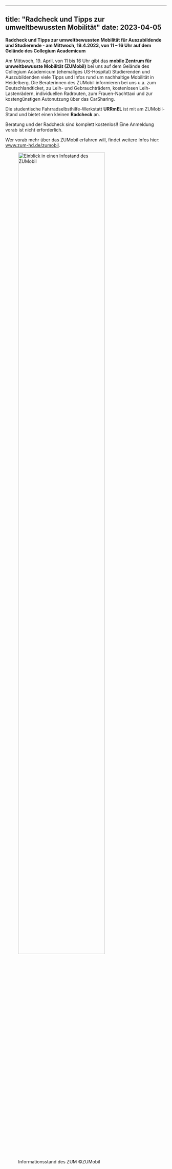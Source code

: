 
---
title: "Radcheck und Tipps zur umweltbewussten Mobilität"
date: 2023-04-05
---

**Radcheck und Tipps zur umweltbewussten Mobilität für Auszubildende und Studierende - am Mittwoch,
19.4.2023, von 11 – 16 Uhr auf dem Gelände des Collegium Academicum**

Am Mittwoch, 19. April, von 11 bis 16 Uhr gibt das **mobile Zentrum für umweltbewusste Mobilität (ZUMobil)** bei uns
auf dem Gelände des Collegium Academicum (ehemaliges US-Hospital) Studierenden und Auszubildenden viele Tipps und Infos
rund um nachhaltige Mobilität in Heidelberg.
Die Beraterinnen des ZUMobil informieren bei uns u.a. zum Deutschlandticket, zu Leih- und Gebrauchträdern, kostenlosen
Leih-Lastenrädern, individuellen Radrouten, zum Frauen-Nachttaxi und zur kostengünstigen Autonutzung über das CarSharing.

Die studentische Fahrradselbsthilfe-Werkstatt **URRmEL** ist mit am ZUMobil-Stand und bietet einen kleinen **Radcheck** an.

Beratung und der Radcheck sind komplett kostenlos!! Eine Anmeldung vorab ist nicht erforderlich.

Wer vorab mehr über das ZUMobil erfahren will, findet weitere Infos hier: www.zum-hd.de/zumobil.

<figure>
<img src="/aktuelles/ZUMobil_s.jpg" alt="Einblick in einen Infostand des ZUMobil" title="Infostand" width="80%" />
<figcaption style="text-align:left;">
<p>Informationsstand des ZUM ©ZUMobil</p>
</figcaption>
</figure>
